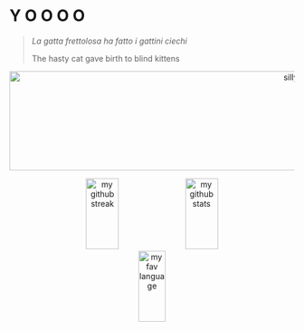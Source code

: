 # Y O O O O 

> *La gatta frettolosa ha fatto i gattini ciechi*
> 
> The hasty cat gave birth to blind kittens

<p align="center">
  <a href="#"><img height="175px" width="1000px" src="https://media.tenor.com/ayQz8C6VtYQAAAAi/arima-kana-speech-bubble.gif" alt="silly gif" /></a>
</p>

<p align="center">
  <a href="#"><img width="34%" height="125px" src="https://github-readme-streak-stats.herokuapp.com/?user=dheanka73" alt="my github streak" /></a>
  <a href="#"><img width="34%" height="125px" src="https://github-readme-stats-eight-theta.vercel.app/api?username=dheanka73&show_icons=true&include_all_commits=true&count_private=true" alt="my github stats" /></a>
  <a href="#"><img width="31%" height="125px" src="https://github-readme-stats.vercel.app/api/top-langs?username=dheanka73&show_icons=true&locale=en&layout=compact" alt="my fav language" /></a>
</p>

